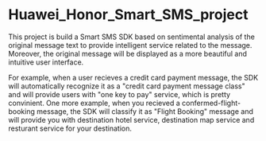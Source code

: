 # Huawei_Honor_Smart_SMS_project
This project is build a Smart SMS SDK based on sentimental analysis of the original message text
to provide intelligent service related to the message. Moreover, the original message will be displayed 
as a more beautiful and intuitive user interface.

For example, when a user recieves a credit card payment message, the SDK will automatically recognize it 
as a "credit card payment message class" and will provide users with "one key to pay" service, which is pretty convinient. 
One more example, when you recieved a confermed-flight-booking message, the SDK will classify it as "Flight Booking" message 
and will provide you with destination hotel service, destination map service and resturant service for your destination.

 
